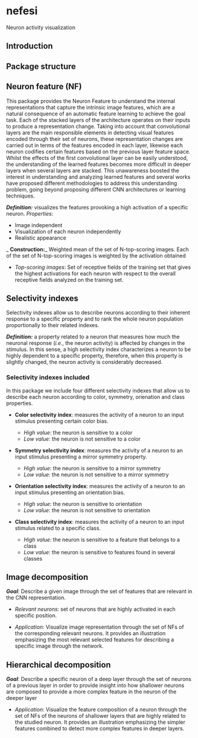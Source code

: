 # nefesi
Neuron activity visualization


## Introduction

## Package structure


## Neuron feature (NF)
This package provides the Neuron Feature to understand the internal representations that capture the intrinsic image features, which are a natural consequence of an automatic feature learning to achieve the goal task. Each of the stacked layers of the architecture operates on their inputs to produce a representation change. Taking into account that convolutional layers are the main responsible elements in detecting visual features encoded through their set of neurons, these representation changes are carried out in terms of the features encoded in each layer, likewise each neuron codifies certain features based on the previous layer feature space. Whilst the effects of the first convolutional layer can be easily understood, the understanding of the learned features becomes more difficult in deeper layers when several layers are stacked. This unawareness boosted the interest in understanding and analyzing learned features and several works have proposed different methodologies to address this understanding problem, going beyond proposing different CNN architectures or learning techniques.

_**Definition:**_ visualizes the features provoking a high activation of a specific neuron.
_Properties_: 
   * Image independent
   * Visualization of each neuron independently
   * Realistic appearance

_ **Construction:**_ Weighted mean of the set of N-top-scoring images. Each of the set of N-top-scoring images is weighted by the activation obtained 

  * _Top-scoring images_: Set of receptive fields of the training set that gives the highest activations for each neuron with respect to the overall receptive fields analyzed on the training set.


## Selectivity indexes
Selectivity indexes allow us to describe neurons according to their inherent response to a specific property and to rank the whole neuron population proportionally to their related indexes.

_**Definition:**_ a property related to a neuron that measures how much the neuronal response (*i.e.*, the neuron activity) is affected by changes in the stimulus. In this sense, a high selectivity index characterizes a neuron to be highly dependent to a specific property, therefore, when this property is slightly changed, the neuron activity is considerably decreased.

### Selectivity indexes included
In this package we include four different selectivity indexes that allow us to describe each neuron according to color, symmetry, orienation and class properties.

* **Color selectivity index**: measures the activity of a neuron to an input stimulus presenting certain color bias. 
  * _High value_: the neuron is sensitive to a color
  * _Low value_: the neuron is not sensitive to a color
  
* **Symmetry selectivity index**: measures the activity of a neuron to an input stimulus presenting a mirror symmetry property.
  * _High value_:  the neuron is sensitive to a mirror symmetry
  * _Low value_: the neuron is not sensitive to a mirror symmetry
  
* **Orientation selectivity index**: measures the activity of a neuron to an input stimulus presenting an orientation bias.
  * _High value_:  the neuron is sensitive to orientation
  * _Low value_: the neuron is not sensitive to orientation
  
* **Class selectivity index**: measures the activity of a neuron to an input stimulus related to a specific class.
  * _High value_: the neuron is sensitive to a feature that belongs to a class
  * _Low value_:  the neuron is sensitive to features found in several classes




## Image decomposition
_**Goal**_: Describe a given image through the set of features that are relevant in the CNN representation.

* _Relevant neurons_: set of neurons that are highly activated in each specific position.

* _Application_: Visualize image representation through the set of NFs of the corresponding relevant neurons. It provides an illustration emphasizing the most relevant selected features for describing a specific image through the network. 

 

## Hierarchical decomposition
_**Goal**_: Describe a specific neuron of a deep layer through the set of neurons of a previous layer in order to provide insight into how shallower neurons are composed to provide a more complex feature in the neuron of the deeper layer

* _Application_: Visualize the feature composition of a neuron through the set of NFs of the neurons of shallower layers that are highly related to the studied neuron. It provides an illustration emphasizing the simpler features combined to detect more complex features in deeper layers.

